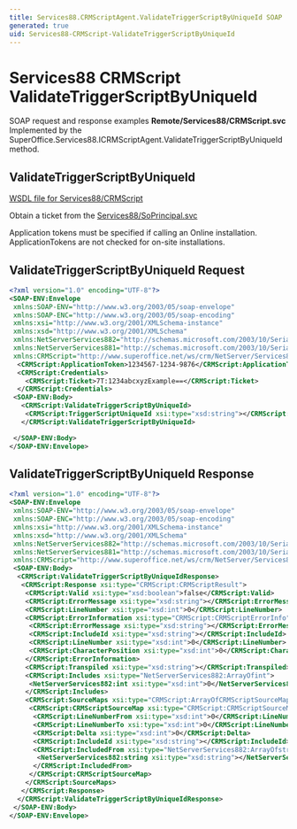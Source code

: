 ```yaml
---
title: Services88.CRMScriptAgent.ValidateTriggerScriptByUniqueId SOAP
generated: true
uid: Services88-CRMScript-ValidateTriggerScriptByUniqueId
---
```


# Services88 CRMScript ValidateTriggerScriptByUniqueId

SOAP request and response examples **Remote/Services88/CRMScript.svc**
Implemented by the <see cref="M:SuperOffice.Services88.ICRMScriptAgent.ValidateTriggerScriptByUniqueId">SuperOffice.Services88.ICRMScriptAgent.ValidateTriggerScriptByUniqueId</see> method.

## ValidateTriggerScriptByUniqueId





[WSDL file for Services88/CRMScript](../Services88-CRMScript.md)

Obtain a ticket from the [Services88/SoPrincipal.svc](../SoPrincipal/index.md)

Application tokens must be specified if calling an Online installation. ApplicationTokens are not checked for on-site installations.

## ValidateTriggerScriptByUniqueId Request

```xml
<?xml version="1.0" encoding="UTF-8"?>
<SOAP-ENV:Envelope
 xmlns:SOAP-ENV="http://www.w3.org/2003/05/soap-envelope"
 xmlns:SOAP-ENC="http://www.w3.org/2003/05/soap-encoding"
 xmlns:xsi="http://www.w3.org/2001/XMLSchema-instance"
 xmlns:xsd="http://www.w3.org/2001/XMLSchema"
 xmlns:NetServerServices882="http://schemas.microsoft.com/2003/10/Serialization/Arrays"
 xmlns:NetServerServices881="http://schemas.microsoft.com/2003/10/Serialization/"
 xmlns:CRMScript="http://www.superoffice.net/ws/crm/NetServer/Services88">
  <CRMScript:ApplicationToken>1234567-1234-9876</CRMScript:ApplicationToken>
  <CRMScript:Credentials>
    <CRMScript:Ticket>7T:1234abcxyzExample==</CRMScript:Ticket>
  </CRMScript:Credentials>
 <SOAP-ENV:Body>
   <CRMScript:ValidateTriggerScriptByUniqueId>
    <CRMScript:TriggerScriptUniqueId xsi:type="xsd:string"></CRMScript:TriggerScriptUniqueId>
   </CRMScript:ValidateTriggerScriptByUniqueId>

 </SOAP-ENV:Body>
</SOAP-ENV:Envelope>

```


## ValidateTriggerScriptByUniqueId Response

```xml
<?xml version="1.0" encoding="UTF-8"?>
<SOAP-ENV:Envelope
 xmlns:SOAP-ENV="http://www.w3.org/2003/05/soap-envelope"
 xmlns:SOAP-ENC="http://www.w3.org/2003/05/soap-encoding"
 xmlns:xsi="http://www.w3.org/2001/XMLSchema-instance"
 xmlns:xsd="http://www.w3.org/2001/XMLSchema"
 xmlns:NetServerServices882="http://schemas.microsoft.com/2003/10/Serialization/Arrays"
 xmlns:NetServerServices881="http://schemas.microsoft.com/2003/10/Serialization/"
 xmlns:CRMScript="http://www.superoffice.net/ws/crm/NetServer/Services88">
 <SOAP-ENV:Body>
  <CRMScript:ValidateTriggerScriptByUniqueIdResponse>
   <CRMScript:Response xsi:type="CRMScript:CRMScriptResult">
    <CRMScript:Valid xsi:type="xsd:boolean">false</CRMScript:Valid>
    <CRMScript:ErrorMessage xsi:type="xsd:string"></CRMScript:ErrorMessage>
    <CRMScript:LineNumber xsi:type="xsd:int">0</CRMScript:LineNumber>
    <CRMScript:ErrorInformation xsi:type="CRMScript:CRMScriptErrorInfo">
     <CRMScript:ErrorMessage xsi:type="xsd:string"></CRMScript:ErrorMessage>
     <CRMScript:IncludeId xsi:type="xsd:string"></CRMScript:IncludeId>
     <CRMScript:LineNumber xsi:type="xsd:int">0</CRMScript:LineNumber>
     <CRMScript:CharacterPosition xsi:type="xsd:int">0</CRMScript:CharacterPosition>
    </CRMScript:ErrorInformation>
    <CRMScript:Transpiled xsi:type="xsd:string"></CRMScript:Transpiled>
    <CRMScript:Includes xsi:type="NetServerServices882:ArrayOfint">
     <NetServerServices882:int xsi:type="xsd:int">0</NetServerServices882:int>
    </CRMScript:Includes>
    <CRMScript:SourceMaps xsi:type="CRMScript:ArrayOfCRMScriptSourceMap">
     <CRMScript:CRMScriptSourceMap xsi:type="CRMScript:CRMScriptSourceMap">
      <CRMScript:LineNumberFrom xsi:type="xsd:int">0</CRMScript:LineNumberFrom>
      <CRMScript:LineNumberTo xsi:type="xsd:int">0</CRMScript:LineNumberTo>
      <CRMScript:Delta xsi:type="xsd:int">0</CRMScript:Delta>
      <CRMScript:IncludeId xsi:type="xsd:string"></CRMScript:IncludeId>
      <CRMScript:IncludedFrom xsi:type="NetServerServices882:ArrayOfstring">
       <NetServerServices882:string xsi:type="xsd:string"></NetServerServices882:string>
      </CRMScript:IncludedFrom>
     </CRMScript:CRMScriptSourceMap>
    </CRMScript:SourceMaps>
   </CRMScript:Response>
  </CRMScript:ValidateTriggerScriptByUniqueIdResponse>
 </SOAP-ENV:Body>
</SOAP-ENV:Envelope>

```


